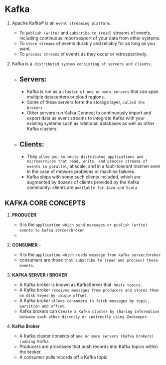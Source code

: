 # Kafka

1. Apache Kafka® is an `event streaming platform`.

   - To `publish (write)` and `subscribe to (read)` streams of events, including continuous import/export of your data from other systems.
   - To `store streams` of events durably and reliably for as long as you want.
   - To `process streams` of events as they occur or retrospectively.

2. Kafka is a` distributed system consisting of servers and clients`.

   - ## Servers:

     - Kafka is run as a `cluster of one or more servers` that can span multiple datacenters or cloud regions.
     - Some of these servers form the storage layer, `called the brokers`.
     - Other servers run Kafka Connect to continuously import and export data as event streams to integrate Kafka with your existing systems such as relational databases as well as other Kafka clusters.

   - ## Clients:
     - They `allow you to write distributed applications and microservices that read, write, and process streams of events in parallel`, at scale, and in a fault-tolerant manner even in the case of network problems or machine failures.
     - Kafka ships with some such clients included, which are augmented by dozens of clients provided by the Kafka community: clients are `available for Java and Scala`

## KAFKA CORE CONCEPTS

1. **PRODUCER**

   - It is the `application which send messages or publish (write) events to kafka sercer/broker`.
   -

2. **CONSUMER**:-

   - It is the `application which reads message from kafka server/broker`
   - consumers are those `that subscribe to (read and process) these events`.

3. **KAFKA SERVER / BROKER**

   - A Kafka broker is known as KafkaServer that` hosts topics`.
   - A Kafka broker `receives messages from producers and stores them on disk keyed by unique offset`.
   - A Kafka broker `allows consumers to fetch messages by topic, partition and offset`.
   - Kafka brokers can c`reate a Kafka cluster by sharing information between each other directly or indirectly using Zookeeper`.

4. **Kafka Broker**
   - A Kafka cluster consists of `one or more servers (Kafka brokers) running Kafka`.
   - Producers are processes that push records into Kafka topics within the broker.
   - A consumer pulls records off a Kafka topic.
